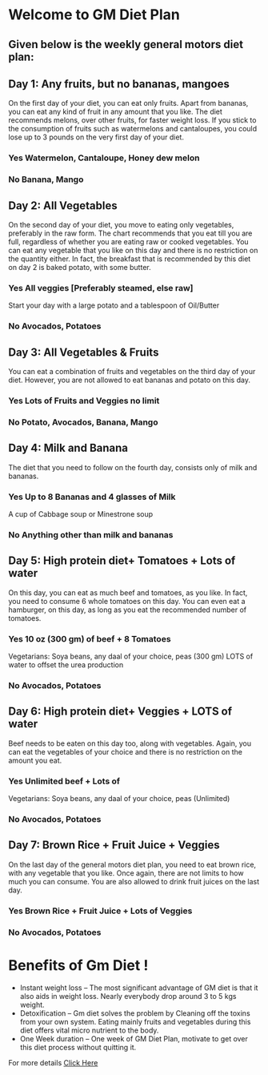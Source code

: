 # Welcome to GM Diet Plan

## Given below is the weekly general motors diet plan:

## Day 1: Any fruits, but no bananas, mangoes

On the first day of your diet, you can eat only fruits. Apart from bananas, you can eat any kind of fruit in any amount that you like. The diet recommends melons, over other fruits, for faster weight loss. If you stick to the consumption of fruits such as watermelons and cantaloupes, you could lose up to 3 pounds on the very first day of your diet.

### Yes Watermelon, Cantaloupe, Honey dew melon
### No Banana, Mango


## Day 2: All Vegetables

On the second day of your diet, you move to eating only vegetables, preferably in the raw form. The chart recommends that you eat till you are full, regardless of whether you are eating raw or cooked vegetables. You can eat any vegetable that you like on this day and there is no restriction on the quantity either. In fact, the breakfast that is recommended by this diet on day 2 is baked potato, with some butter.

### Yes All veggies [Preferably steamed, else raw]
Start your day with a large potato and a tablespoon of Oil/Butter
### No Avocados, Potatoes

## Day 3: All Vegetables & Fruits

You can eat a combination of fruits and vegetables on the third day of your diet. However, you are not allowed to eat bananas and potato on this day.

### Yes Lots of Fruits and Veggies no limit
### No Potato, Avocados, Banana, Mango

## Day 4: Milk and Banana

The diet that you need to follow on the fourth day, consists only of milk and bananas.

### Yes Up to 8 Bananas and 4 glasses of Milk
A cup of Cabbage soup or Minestrone soup
### No Anything other than milk and bananas

## Day 5: High protein diet+ Tomatoes + Lots of water

On this day, you can eat as much beef and tomatoes, as you like. In fact, you need to consume 6 whole tomatoes on this day. You can even eat a hamburger, on this day, as long as you eat the recommended number of tomatoes.

### Yes 10 oz (300 gm) of beef + 8 Tomatoes
Vegetarians:  Soya beans, any daal of your choice, peas (300 gm)
LOTS of water to offset the urea production
### No Avocados, Potatoes

## Day 6: High protein diet+ Veggies + LOTS of water

Beef needs to be eaten on this day too, along with vegetables. Again, you can eat the vegetables of your choice and there is no restriction on the amount you eat.

### Yes Unlimited beef + Lots of
Vegetarians:  Soya beans, any daal of your choice, peas (Unlimited)
### No Avocados, Potatoes

## Day 7:  Brown Rice + Fruit Juice + Veggies

On the last day of the general motors diet plan, you need to eat brown rice, with any vegetable that you like. Once again, there are not limits to how much you can consume. You are also allowed to drink fruit juices on the last day.

### Yes Brown Rice + Fruit Juice + Lots of Veggies
### No Avocados, Potatoes

# Benefits of Gm Diet !
 - Instant weight loss – The most significant advantage of GM diet is that it also aids in weight loss. Nearly everybody drop around 3 to 5 kgs weight.
 - Detoxification – Gm diet solves the problem by Cleaning off the toxins from your own system. Eating mainly fruits and vegetables during this diet offers vital micro nutrient to the body.
 - One Week duration – One week of GM Diet Plan, motivate to get over this diet process without quitting it.

For more details [Click Here](http://dietkundali.com/) 

